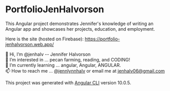# PortfolioJenHalvorson

This Angular project demonstrates Jennifer's knowledge of writing an Angular app and showcases her projects, education, and employment.

Here is the site (hosted on Firebase):  https://portfolio-jenhalvorson.web.app/

👋 Hi, I’m @jenhalv -- Jennifer Halvorson<br>
👀 I’m interested in ... pecan farming, reading, and CODING!<br>
🌱 I’m currently learning ... angular, Angular, ANGULAR.<br>
📫 How to reach me ... [@jennlynnhalv](https://twitter.com/jennlynnhalv) or email me at [jenhalv06@gmail.com](mailto:jenhalv06@gmail.com)<br>

This project was generated with [Angular CLI](https://github.com/angular/angular-cli) version 10.0.5.
